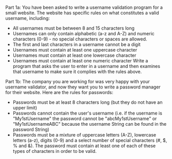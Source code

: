 Part 1a:
You have been asked to write a username validation program for a small website. The website has specific rules on what constitutes a valid username, including:
  - All usernames must be between 8 and 15 characters long
  - Usernames can only contain alphabetic (a-z and A-Z) and numeric characters (0-9) - no special characters or spaces are allowed.
  - The first and last characters in a username cannot be a digit
  - Usernames must contain at least one uppercase character
  - Usernames must contain at least one lowercase character
  - Usernames must contain at least one numeric character
Write a program that asks the user to enter in a username and then examines that username to make sure it complies with the rules above.

Part 1b:
The company you are working for was very happy with your username validator, and now they want you to write a password manager for their website. Here are the rules for passwords:
  - Passwords must be at least 8 characters long (but they do not have an upper limit)
  - Passwords cannot contain the user's username (i.e. if the username is "My1stUsername" the password cannot be "abcMy1stUsername" or "My1stUsernameABC" because the username String can be found in the password String)
  - Passwords must be a mixture of uppercase letters (A-Z), lowercase letters (a-z), digits (0-9) and a select number of special characters (#, $, % and &). The password must contain at least one of each of these types of characters in order to be valid.
